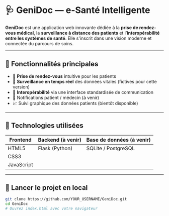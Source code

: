 # 🩺 GeniDoc — e-Santé Intelligente

**GeniDoc** est une application web innovante dédiée à la **prise de rendez-vous médical**, la **surveillance à distance des patients** et l’**interopérabilité entre les systèmes de santé**. Elle s'inscrit dans une vision moderne et connectée du parcours de soins.

---

## 📌 Fonctionnalités principales

- 📅 **Prise de rendez-vous** intuitive pour les patients
- 🩻 **Surveillance en temps réel** des données vitales (fictives pour cette version)
- 🔁 **Interopérabilité** via une interface standardisée de communication
- 🔔 Notifications patient / médecin (à venir)
- 📈 Suivi graphique des données patients (bientôt disponible)

---

## 🧰 Technologies utilisées

| Frontend  | Backend (à venir) | Base de données (à venir) |
|-----------|------------------|----------------------------|
| HTML5     | Flask (Python)   | SQLite / PostgreSQL       |
| CSS3      |                  |                            |
| JavaScript|                  |                            |

---

## 🚀 Lancer le projet en local

```bash
git clone https://github.com/YOUR_USERNAME/GeniDoc.git
cd GeniDoc
# Ouvrez index.html avec votre navigateur
